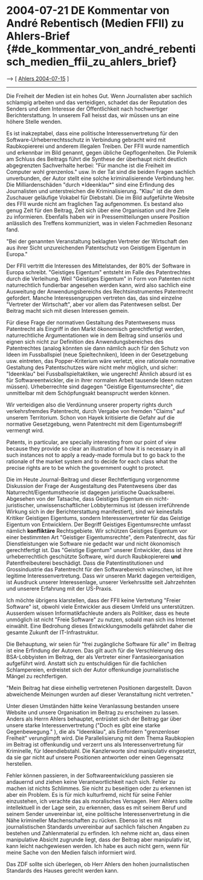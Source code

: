 # 2004-07-21 DE Kommentar von André Rebentisch (Medien FFII) zu Ahlers-Brief {#de_kommentar_von_andré_rebentisch_medien_ffii_zu_ahlers_brief}

\--\> \[ [ Ahlers 2004-07-15](Ahlers040715De "wikilink") \]

------------------------------------------------------------------------

Die Freiheit der Medien ist ein hohes Gut. Wenn Journalisten aber
sachlich schlampig arbeiten und das verteidigen, schadet das der
Reputation des Senders und dem Interesse der Öffentlichkeit nach
hochwertiger Berichterstattung. In unserem Fall heisst das, wir müssen
uns an eine höhere Stelle wenden.

Es ist inakzeptabel, dass eine politische Interessenvertretung für den
Software-Urheberrechtsschutz in Verbindung gebracht wird mit
Raubkopiererei und anderem illegalen Treiben. Der FFII wurde namentlich
und erkennbar im Bild genannt, gegen übliche Gepflogenheiten. Die
Polemik am Schluss des Beitrags führt die Synthese der überhaupt nicht
deutlich abgegrenzten Sachverhalte herbei: \"Für manche ist die Freiheit
im Computer wohl grenzenlos.\" usw. In der Tat sind die beiden Fragen
sachlich unverbunden, der Autor stellt eine solche kriminalisierende
Verbindung her. Die Milliardenschäden \"durch \*Ideenklau\*\" sind eine
Erfindung des Journalisten und unterstreichen die Kriminalisierung.
\"Klau\" ist die dem Zuschauer geläufige Vokabel für Diebstahl. Die im
Bild aufgeführte Website des FFII wurde nicht am fraglichen Tag
aufgenommen. Es bestand also genug Zeit für den Beitrag, Zeit sich über
eine Organisation und ihre Ziele zu informieren. Ebenfalls haben wir in
Pressemitteilungen unsere Position anlässlich des Treffens kommuniziert,
was in vielen Fachmedien Resonanz fand.

\"Bei der genannten Veranstaltung beklagten Vertreter der Wirtschaft den
aus ihrer Sicht unzureichenden Patentschutz von Geistigem Eigentum in
Europa.\"

Der FFII vertritt die Interessen des Mittelstandes, der 80% der Software
in Europa schreibt. \"Geistiges Eigentum\" entsteht im Falle des
Patentrechtes durch die Verleihung. Weil \"Geistiges Eigentum\" in Form
von Patenten nicht naturrechtlich fundierbar angesehen werden kann, wird
also sachlich eine Ausweitung der Anwendungsbereichs des
Rechtsinstrumentes Patentrecht gefordert. Manche Interessengruppen
vertreten das, das sind einzelne \"Vertreter der Wirtschaft\", aber vor
allem das Patentwesen selbst. Der Beitrag macht sich mit diesen
Interessen gemein.

Für diese Frage der normativen Gestaltung des Patentwesens muss
Patentrecht als Eingriff in den Markt ökonomisch gerechtfertigt werden,
naturrechtliche Argumentationen wie in dem Beitrag sind unseriös und
eignen sich nicht zur Definition des Anwendungsbereiches des
Patentrechtes (analog könnten sie dann nämlich auch für den Schutz von
Ideen im Fussballspiel (neue Spieltechniken), Ideen in der Gesetzgebung
usw. eintreten, das Popper-Kriterium wäre verletzt, eine rationale
normative Gestaltung des Patentschutzes wäre nicht mehr möglich, und
sicher: \"Ideenklau\" bei Fussballspieltaktiken, wie ungerecht! Ähnlich
absurd ist es für Softwareentwickler, die in ihrer normalen Arbeit
tausende Ideen nutzen müssen). Urheberrechte sind dagegen \"Geistige
Eigentumsrechte\", die unmittelbar mit dem Schöpfungsakt beansprucht
werden können.

Wir verteidigen also die Verdünnung unserer property rights durch
verkehrsfremdes Patentrecht, durch Vergabe von fremden \"Claims\" auf
unserem Territorium. Schon von Hayek kritisierte die Gefahr auf die
normative Gesetzgebung, wenn Patentrecht mit dem Eigentumsbegriff
vermengt wird.

Patents, in particular, are specially interesting from our point of view
because they provide so clear an illustration of how it is necessary in
all such instances not to apply a ready-made formula but to go back to
the rationale of the market system and to decide for each class what the
precise rights are to be which the government ought to protect.

Die im Heute Journal-Beitrag und dieser Rechtfertigung vorgenomme
Diskussion der Frage der Ausgestaltung des Patentwesens über das
Naturrecht/Eigentumstheorie ist dagegen juristische Quacksalberei.
Abgesehen von der Tatsache, dass Geistiges Eigentum ein
nicht-juristischer, unwissenschaftlicher Lobbyterminus ist (dessen
irreführende Wirkung sich in der Berichterstattung manifestiert), sind
wir keinesfalls Kritiker Geistigen Eigentums, sondern
Interessenvertreter für das Geistige Eigentum von Entwicklern. Der
Begriff Geistiges Eigentumsrechte umfasst nämlich **konfliktäre**
Rechtsgebiete. Wir schützen Geistiges Eigentum vor einer bestimmten Art
\"Geistiger Eigentumsrechte\", dem Patentrecht, das für Dienstleistungen
wie Software nie gedacht war und nicht ökonomisch gerechtfertigt ist.
Das \"Geistige Eigentum\" unserer Entwickler, dass ist ihre
urheberrechtlich geschützte Software, wird durch Raubkopiererei **und**
Patentfreibeuterei beschädigt. Dass die Patentinstitutionen und
Grossindustrie das Patentrecht für den Softwarebereich wünschen, ist
ihre legitime Interessenvertretung. Dass wir unseren Markt dagegen
verteidigen, ist Ausdruck unserer Interessenlage, unserer Verkehrssitte
seit Jahrzehnten und unserere Erfahrung mit der US-Praxis.

Ich möchte übrigens klarstellen, dass der FFII keine Vertretung \"Freier
Software\" ist, obwohl viele Entwickler aus diesem Umfeld uns
unterstützen. Ausserdem wissen Informatikfachleute anders als Politiker,
dass es heute unmöglich ist nicht \"Freie Software\" zu nutzen, sobald
man sich ins Internet einwählt. Eine Bedrohung dieses
Entwicklungsmodells gefährdet daher die gesamte Zukunft der
IT-Infrastruktur.

Die Behauptung, wir seien für \"frei zugängliche Software für alle\" im
Beitrag ist eine Erfindung der Autoren. Das gilt auch für die
Verschleierung des BSA-Lobbyisten im Beitrag, der als Vertreter einer
Fantasieorganisation aufgeführt wird. Anstatt sich zu entschuldigen für
die fachlichen Schlampereien, erdreistet sich der Autor offenkundige
journalistische Mängel zu rechtfertigen.

\"Mein Beitrag hat diese einhellig vertretenen Positionen dargestellt.
Davon abweichende Meinungen wurden auf dieser Veranstaltung nicht
vertreten.\"

Unter diesen Umständen hätte keine Veranlassung bestanden unsere Website
und unsere Organisation im Beitrag zu erscheinen zu lassen. Anders als
Herrn Ahlers behauptet, entrüstet sich der Beitrag gar über unsere
starke Interessenvertretung (\"Doch es gibt eine starke Gegenbewegung.\"
), die als \"Ideenklau\", als Einfordern \"grenzenloser Freiheit\"
verunglimpft wird. Die Parallelisierung mit dem Thema Raubkopien im
Beitrag ist offenkundig und verzerrt uns als Interessenvertretung für
Kriminelle, für Ideendiebstahl. Die Kanzlerworte sind manipulativ
eingesetzt, da sie gar nicht auf unsere Positionen antworten oder einen
Gegensatz herstellen.

Fehler können passieren, in der Softwareentwicklung passieren sie
andauernd und ziehen keine Verantwortlichkeit nach sich. Fehler zu
machen ist nichts Schlimmes. Sie nicht zu beseitigen oder zu erkennen
ist aber ein Problem. Es is für mich kulturfremd, nicht für seine Fehler
einzustehen, ich verachte das als moralisches Versagen. Herr Ahlers
sollte intellektuell in der Lage sein, zu erkennen, dass es mit seinem
Beruf und seinem Sender unvereinbar ist, eine politische
Interessenvertretung in die Nähe krimineller Machenschaften zu rücken.
Ebenso ist es mit journalistischen Standards unvereinbar auf sachlich
falschen Angaben zu bestehen und Zahlenmaterial zu erfinden. Ich nehme
nicht an, dass einen manipulative Absicht zugrunde liegt, dass der
Beitrag aber manipulativ ist, kann leicht nachgewiesen werden. Ich habe
es auch nicht gern, wenn für meine Sache von den Medien falsch
informiert wird.

Das ZDF sollte sich überlegen, ob Herr Ahlers den hohen journalistischen
Standards des Hauses gerecht werden kann.
